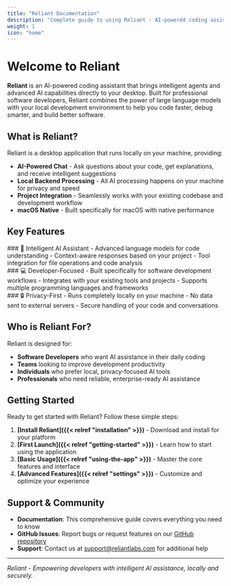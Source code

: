```yaml
---
title: "Reliant Documentation"
description: "Complete guide to using Reliant - AI-powered coding assistant for professional software development"
weight: 1
icon: "home"
---
```


# Welcome to Reliant

**Reliant** is an AI-powered coding assistant that brings intelligent agents and advanced AI capabilities directly to your desktop. Built for professional software developers, Reliant combines the power of large language models with your local development environment to help you code faster, debug smarter, and build better software.

## What is Reliant?

Reliant is a desktop application that runs locally on your machine, providing:

- **AI-Powered Chat** - Ask questions about your code, get explanations, and receive intelligent suggestions
- **Local Backend Processing** - All AI processing happens on your machine for privacy and speed
- **Project Integration** - Seamlessly works with your existing codebase and development workflow
- **macOS Native** - Built specifically for macOS with native performance

## Key Features

<div class="row row-cols-1 row-cols-md-3 g-4">
<div class="col">
### 🤖 Intelligent AI Assistant
- Advanced language models for code understanding
- Context-aware responses based on your project
- Tool integration for file operations and code analysis
</div>
<div class="col">
### 💻 Developer-Focused
- Built specifically for software development workflows
- Integrates with your existing tools and projects
- Supports multiple programming languages and frameworks
</div>
<div class="col">
### 🔒 Privacy-First
- Runs completely locally on your machine
- No data sent to external servers
- Secure handling of your code and conversations
</div>
</div>

## Who is Reliant For?

Reliant is designed for:
- **Software Developers** who want AI assistance in their daily coding
- **Teams** looking to improve development productivity
- **Individuals** who prefer local, privacy-focused AI tools
- **Professionals** who need reliable, enterprise-ready AI assistance

## Getting Started

Ready to get started with Reliant? Follow these simple steps:

1. **[Install Reliant]({{< relref "installation" >}})** - Download and install for your platform
2. **[First Launch]({{< relref "getting-started" >}})** - Learn how to start using the application
3. **[Basic Usage]({{< relref "using-the-app" >}})** - Master the core features and interface
4. **[Advanced Features]({{< relref "settings" >}})** - Customize and optimize your experience

## Support & Community

- **Documentation**: This comprehensive guide covers everything you need to know
- **GitHub Issues**: Report bugs or request features on our [GitHub repository](https://github.com/reliant-labs/reliant)
- **Support**: Contact us at support@reliantlabs.com for additional help

---

*Reliant - Empowering developers with intelligent AI assistance, locally and securely.*
